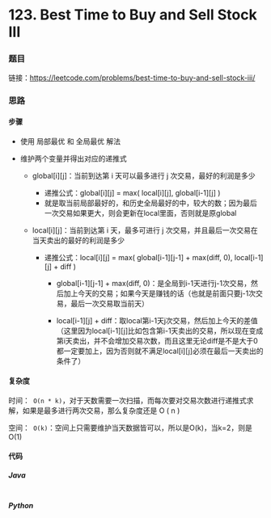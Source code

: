 

# 123. Best Time to Buy and Sell Stock III

### 题目

链接：https://leetcode.com/problems/best-time-to-buy-and-sell-stock-iii/



### 思路

#### 步骤

- 使用 局部最优 和 全局最优 解法

- 维护两个变量并得出对应的递推式

  - global\[i][j]：当前到达第 i 天可以最多进行 j 次交易，最好的利润是多少

    - 递推公式：global\[i][j] = max( local\[i][j], global\[i-1][j] )
    - 就是取当前局部最好的，和历史全局最好的中，较大的数；因为最后一次交易如果更大，则会更新在local里面，否则就是原global

  - local\[i][j]：当前到达第 i 天，最多可进行 j 次交易，并且最后一次交易在当天卖出的最好的利润是多少

    - 递推公式：local\[i][j] = max( global\[i-1][j-1] + max(diff, 0), local\[i-1][j] + diff )

      - global\[i-1][j-1] + max(diff, 0)：是全局到i-1天进行j-1次交易，然后加上今天的交易；如果今天是赚钱的话（也就是前面只要j-1次交易，最后一次交易取当前天）

      - local\[i-1][j] + diff：取local第i-1天j次交易，然后加上今天的差值（这里因为local\[i-1][j]比如包含第i-1天卖出的交易，所以现在变成第i天卖出，并不会增加交易次数，而且这里无论diff是不是大于0都一定要加上，因为否则就不满足local\[i][j]必须在最后一天卖出的条件了）



#### 复杂度

时间：` O(n * k)`，对于天数需要一次扫描，而每次要对交易次数进行递推式求解，如果是最多进行两次交易，那么复杂度还是 O ( n )

空间：` O(k)`：空间上只需要维护当天数据皆可以，所以是O(k)，当k=2，则是O(1)



#### 代码

##### Java

```java

```



##### Python

```python

```



